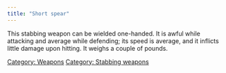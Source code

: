 ```yaml
---
title: "Short spear"
---
```


This stabbing weapon can be wielded one-handed. It is awful while
attacking and average while defending; its speed is average, and it
inflicts little damage upon hitting. It weighs a couple of pounds.

[Category: Weapons](Category:_Weapons "wikilink") [Category: Stabbing
weapons](Category:_Stabbing_weapons "wikilink")
